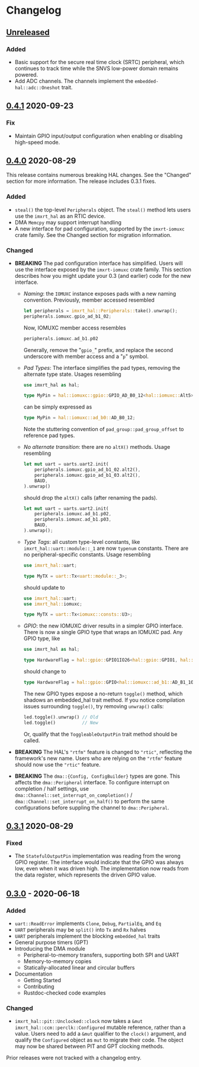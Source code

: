 # Changelog

## [Unreleased]

### Added

- Basic support for the secure real time clock (SRTC) peripheral, which
  continues to track time while the SNVS low-power domain remains powered.
- Add ADC channels. The channels implement the `embedded-hal::adc::Oneshot`
  trait.

## [0.4.1] 2020-09-23

### Fix

- Maintain GPIO input/output configuration when enabling or disabling high-speed mode.

## [0.4.0] 2020-08-29

This release contains numerous breaking HAL changes. See the "Changed" section for more information.
The release includes 0.3.1 fixes.

### Added

- `steal()` the top-level `Peripherals` object. The `steal()` method lets users use the `imxrt_hal`
  as an RTIC device.
- DMA `Memcpy` may support interrupt handling
- A new interface for pad configuration, supported by the `imxrt-iomuxc` crate family. See the Changed
  section for migration information.

### Changed

- **BREAKING** The pad configuration interface has simplified. Users will use the
  interface exposed by the `imxrt-iomuxc` crate family. This section describes how you might
  update your 0.3 (and earlier) code for the new interface.

  - *Naming*: the `IOMUXC` instance exposes pads with a new naming convention. Previously, member
    accessed resembled

    ```rust
    let peripherals = imxrt_hal::Peripherals::take().unwrap();
    peripherals.iomuxc.gpio_ad_b1_02;
    ```

    Now, IOMUXC member access resembles

    ```rust
    peripherals.iomuxc.ad_b1.p02
    ```

    Generally, remove the "`gpio_`" prefix, and replace the second underscore with member access and
    a "`p`" symbol.

  - *Pad Types*: The interface simplifies the pad types, removing the alternate type state.
    Usages resembling

    ```rust
    use imxrt_hal as hal;

    type MyPin = hal::iomuxc::gpio::GPIO_AD_B0_12<hal::iomuxc::Alt5>;
    ```

    can be simply expressed as

    ```rust
    type MyPin = hal::iomuxc::ad_b0::AD_B0_12;
    ```

    Note the stuttering convention of `pad_group::pad_group_offset` to reference pad types.

  - *No alternate transition*: there are no `altX()` methods. Usage resembling

    ```rust
    let mut uart = uarts.uart2.init(
        peripherals.iomuxc.gpio_ad_b1_02.alt2(),
        peripherals.iomuxc.gpio_ad_b1_03.alt2(),
        BAUD,
    ).unwrap()
    ```

    should drop the `altX()` calls (after renaming the pads).

    ```rust
    let mut uart = uarts.uart2.init(
        peripherals.iomuxc.ad_b1.p02,
        peripherals.iomuxc.ad_b1.p03,
        BAUD,
    ).unwrap();
    ```

  - *Type Tags*: all custom type-level constants, like `imxrt_hal::uart::module::_1` are now
    `typenum` constants. There are no peripheral-specific constants. Usage resembling

    ```rust
    use imxrt_hal::uart;

    type MyTX = uart::Tx<uart::module::_3>;
    ```

    should update to

    ```rust
    use imxrt_hal::uart;
    use imxrt_hal::iomuxc;

    type MyTX = uart::Tx<iomuxc::consts::U3>;
    ```

  - *GPIO*: the new IOMUXC driver results in a simpler GPIO interface. There is now a single GPIO
    type that wraps an IOMUXC pad. Any GPIO type, like

    ```rust
    use imxrt_hal as hal;

    type HardwareFlag = hal::gpio::GPIO1IO26<hal::gpio::GPIO1, hal::gpio::Output>;
    ```

    should change to

    ```rust
    type HardwareFlag = hal::gpio::GPIO<hal::iomuxc::ad_b1::AD_B1_10, hal::gpio::Output>;
    ```

    The new GPIO types expose a no-return `toggle()` method, which shadows an embedded_hal
    trait method. If you notice compilation issues surrounding `toggle()`, try removing
    `unwrap()` calls:

    ```rust
    led.toggle().unwrap() // Old
    led.toggle()          // New
    ```
    Or, qualify that the `ToggleableOutputPin` trait method should be called.
  
- **BREAKING** The HAL's `"rtfm"` feature is changed to `"rtic"`, reflecting the framework's
  new name. Users who are relying on the `"rtfm"` feature should now use the `"rtic"` feature.
- **BREAKING** The `dma::{Config, ConfigBuilder}` types are gone. This affects the `dma::Peripheral`
  interface. To configure interrupt on completion / half settings, use `dma::Channel::set_interrupt_on_completion()`
  / `dma::Channel::set_interrupt_on_half()` to perform the same configurations before suppling the
  channel to `dma::Peripheral`.

## [0.3.1] 2020-08-29

### Fixed

- The `StatefulOutputPin` implementation was reading from the wrong GPIO register. The interface
  would indicate that the GPIO was always low, even when it was driven high. The implementation
  now reads from the data register, which represents the driven GPIO value.

## [0.3.0] - 2020-06-18

### Added

- `uart::ReadError` implements `Clone`, `Debug`, `PartialEq`, and `Eq`
- `UART` peripherals may be `split()` into `Tx` and `Rx` halves
- `UART` peripherals implement the blocking `embedded_hal` traits
- General purpose timers (GPT)
- Introducing the DMA module
  - Peripheral-to-memory transfers, supporting both SPI and UART
  - Memory-to-memory copies
  - Statically-allocated linear and circular buffers
- Documentation
  - Getting Started
  - Contributing
  - Rustdoc-checked code examples

### Changed

- `imxrt_hal::pit::Unclocked::clock` now takes a `&mut imxrt_hal::ccm::perclk::Configured` mutable reference, rather
  than a value. Users need to add a `&mut` qualifier to the `clock()` argument, and qualify the `Configured`
  object as `mut` to migrate their code. The object may now be shared between PIT and GPT clocking methods.

Prior releases were not tracked with a changelog entry.

[Unreleased]: https://github.com/imxrt-rs/imxrt-rs/compare/0.4.1...HEAD
[0.4.1]: https://github.com/imxrt-rs/imxrt-rs/compare/0.4.0...0.4.1
[0.4.0]: https://github.com/imxrt-rs/imxrt-rs/compare/0.3.0...0.4.0
[0.3.1]: https://github.com/imxrt-rs/imxrt-rs/compare/0.3.0...0.3.1
[0.3.0]: https://github.com/imxrt-rs/imxrt-rs/compare/0.2.1...0.3.0